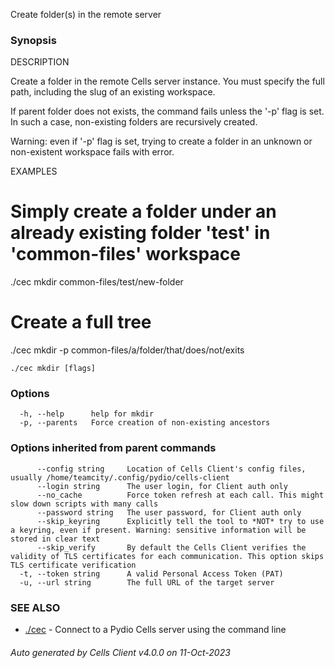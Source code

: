 Create folder(s) in the remote server

### Synopsis


DESCRIPTION

  Create a folder in the remote Cells server instance. 
  You must specify the full path, including the slug of an existing workspace.
  
  If parent folder does not exists, the command fails unless the '-p' flag is set.
  In such a case, non-existing folders are recursively created. 
  
  Warning: even if '-p' flag is set, trying to create a folder in an unknown or non-existent 
  workspace fails with error.

EXAMPLES

  # Simply create a folder under an already existing folder 'test' in 'common-files' workspace
  ./cec mkdir common-files/test/new-folder

  # Create a full tree
  ./cec mkdir -p common-files/a/folder/that/does/not/exits


```
./cec mkdir [flags]
```

### Options

```
  -h, --help      help for mkdir
  -p, --parents   Force creation of non-existing ancestors
```

### Options inherited from parent commands

```
      --config string     Location of Cells Client's config files, usually /home/teamcity/.config/pydio/cells-client
      --login string      The user login, for Client auth only
      --no_cache          Force token refresh at each call. This might slow down scripts with many calls
      --password string   The user password, for Client auth only
      --skip_keyring      Explicitly tell the tool to *NOT* try to use a keyring, even if present. Warning: sensitive information will be stored in clear text
      --skip_verify       By default the Cells Client verifies the validity of TLS certificates for each communication. This option skips TLS certificate verification
  -t, --token string      A valid Personal Access Token (PAT)
  -u, --url string        The full URL of the target server
```

### SEE ALSO

* [./cec](./cec)	 - Connect to a Pydio Cells server using the command line

###### Auto generated by Cells Client v4.0.0 on 11-Oct-2023
